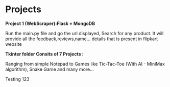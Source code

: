 # Projects

**Project 1 (WebScraper):Flask + MongoDB**

   Run the main.py file and go the url displayed, Search for any product. It will provide all the feedback,reviews,name... details that is present in flipkart website
   
**Tkinter folder Consits of 7 Projects :**
   
   Ranging from simple Notepad to Games like Tic-Tac-Toe (With AI - MiniMax algorithm), Snake Game and many more...

Testing 123